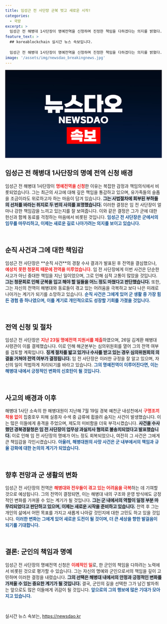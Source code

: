 ```yaml
---
title: 임성근 전 사단장 군복 벗고 새로운 시작!
categories:
  - 국방
excerpt: >
  임성근 전 해병대 1사단장이 명예전역을 신청하며 진정한 책임을 다하겠다는 의지를 밝혔다. 사고 후 유가족 위로와 동료들의 선처를 바라는 마음으로 전역을 결심, 해병대의 미래를 위한 희망의 메시지를 전해 관심을 모은다.
feature_text: >
  ## koreablockchain 실시간 뉴스 속보입니다.

  임성근 전 해병대 1사단장이 명예전역을 신청하며 진정한 책임을 다하겠다는 의지를 밝혔다. 사고 후 유가족 위로와 동료들의 선처를 바라는 마음으로 전역을 결심, 해병대의 미래를 위한 희망의 메시지를 전해 관심을 모은다.
image: '/assets/img/newsdao_breakingnews.jpg'
---
```


<p><img src="/assets/img/newsdao_breakingnews.jpg" alt="koreablockchain 속보" /></p>

<h2 data-ke-size="size26">임성근 전 해병대 1사단장의 명예 전역 신청 배경</h2>

<p data-ke-size="size16">임성근 전 해병대 1사단장이 <b><span style="color: #ee2323;">명예전역을 신청</span></b>한 이유는 복잡한 감정과 책임의식에서 비롯되었습니다. 그는 최근의 사고에 대해 깊은 책임을 통감하고 있으며, 유가족들의 슬픔을 조금이라도 위로하고자 하는 마음이 담겨 있습니다. <b><span style="background-color: #21538527;">그는 사법절차에 회부된 부하들의 선처를 바라는 취지로 두 번의 사의를 표명했습니다.</span></b> 이러한 결정은 임 전 사단장이 얼마나 강한 책임감을 느끼고 있는지를 잘 보여줍니다. 이와 같은 결정은 그가 군에 대한 헌신과 함께 동료를 걱정하는 마음에서 비롯된 것입니다. <b><span style="color: #1a5490;">임성근 전 사단장은 군에서의 임무를 마무리하고, 이제는 새로운 길로 나아가려는 의지를 보이고 있습니다.</span></b></p>

<p data-ke-size="size16">&nbsp;</p>

<h2 data-ke-size="size26">순직 사건과 그에 대한 책임감</h2>

<p data-ke-size="size16">임성근 전 사단장은 **순직 사건**의 경찰 수사 결과가 발표된 후 전역을 결심했으나, <b><span style="color: #ee2323;">예상치 못한 청문회 때문에 전역을 미루었습니다.</span></b> 임 전 사단장에게 이번 사건은 단순한 사고가 아닌 중대한 책임을 지닌 일이었으며, 그로 인해 심적 고통이 많았을 것입니다. <b><span style="background-color: #21538527;">그는 청문회로 인해 군복을 입고 해야 할 일들을 어느 정도 마쳤다고 판단했습니다.</span></b> 또한, 그는 자신의 전역이 해병대와 동료들이 겪고 있는 어려움을 극복하고 보다 나은 미래로 나아가는 계기가 되기를 소망하고 있습니다. <b><span style="color: #1a5490;">순직 사건은 그에게 있어 군 생활 중 가장 힘든 경험 중 하나였으며, 이를 계기로 개인적으로도 성장할 기회를 가졌을 것입니다.</span></b></p>

<p data-ke-size="size16">&nbsp;</p>

<h2 data-ke-size="size26">전역 신청 및 절차</h2>

<p data-ke-size="size16">임성근 전 사단장은 <b><span style="color: #ee2323;">지난 23일 명예전역 지원서를 제출</span></b>하였으며, 26일 김계환 해병대 사령관이 이를 결제했습니다. 이로 인해 해군본부는 심의위원회를 열어 그의 전역 여부를 검토할 계획입니다. <b><span style="background-color: #21538527;">징계 절차를 밟고 있거나 수사를 받고 있는 경우 심의위원회의 의결을 거쳐야 전역 여부가 결정됩니다.</span></b> 임 전 사단장은 이러한 규정을 잘 알고 있으며, 자신의 일이 적법하게 처리되기를 바라고 있습니다. <b><span style="color: #1a5490;">그의 명예전역이 이루어진다면, 이는 해병대 내에서 긍정적인 변화의 신호탄이 될 것입니다.</span></b></p>

<p data-ke-size="size16">&nbsp;</p>

<h2 data-ke-size="size26">사고의 배경과 이후</h2>

<p data-ke-size="size16">해병대 1사단 소속의 한 해병대원이 지난해 7월 19일 경북 예천군 내성천에서 <b><span style="color: #ee2323;">구명조끼 착용 없이</span></b> 집중호우 피해 실종자 수색 중 급류에 휩쓸려 숨지는 사건이 발생했습니다. 이는 많은 이들에게 충격을 주었으며, 제도의 미비함을 더욱 부각시켰습니다. <b><span style="background-color: #21538527;">사건을 수사했던 경북경찰청은 임 전 사단장이 업무상 과실치사 혐의로 불송치되었다고 발표했습니다.</span></b> 이로 인해 임 전 사단장의 명예가 어느 정도 회복되었으나, 여전히 그 사건은 그에게 큰 책임감을 각인시켰습니다. <b><span style="color: #1a5490;">아울러, 해병대원의 사망 사건은 군 내부에서의 책임과 규율 강화에 대한 논의의 계기가 되었습니다.</span></b></p>

<p data-ke-size="size16">&nbsp;</p>

<h2 data-ke-size="size26">향후 전망과 군 생활의 변화</h2>

<p data-ke-size="size16">임성근 전 사단장의 전역은 <b><span style="color: #ee2323;">해병대와 전우들이 겪고 있는 어려움을 극복</span></b>하는 데 기여할 것으로 예상됩니다. 그의 전역이 결정되면, 이는 해병대 내의 구조와 운영 방식에도 긍정적인 변화를 가져올 수 있는 계기가 될 것입니다. <b><span style="background-color: #21538527;">그는 군 내에서의 역할이 일정 부분 마무리되었다고 판단하고 있으며, 이제는 새로운 시작을 준비하고 있습니다.</span></b> 전역 후 그는 개인의 삶에서 어떤 목표를 가지고 새롭게 나아갈 것인지에 대한 고민도 하고 있을 것입니다. <b><span style="color: #1a5490;">이러한 변화는 그에게 있어 새로운 도전이 될 것이며, 더 큰 세상을 향한 발걸음이 되기를 기대합니다.</span></b></p>

<p data-ke-size="size16">&nbsp;</p>

<h2 data-ke-size="size26">결론: 군인의 책임과 명예</h2>

<p data-ke-size="size16">임성근 전 사단장의 명예전역 신청은 <b><span style="color: #ee2323;">이례적인 일</span></b>로, 한 군인의 책임을 다하려는 노력에서 비롯된 것으로 평가할 수 있습니다. 그는 자신의 명예와 군인으로서의 책임을 깊이 고민하며 이러한 결정을 내렸습니다. <b><span style="background-color: #21538527;">그의 선택은 해병대 내에서의 안정과 긍정적인 변화를 가져올 수 있는 중요한 계기가 될 것입니다.</span></b> 결국, 군인의 길을 선택한 그가 남긴 발자취는 앞으로도 많은 이들에게 귀감이 될 것입니다. <b><span style="color: #1a5490;">앞으로의 그의 행보에 많은 기대가 모아지고 있습니다.</span></b></p>

<p data-ke-size="size16">&nbsp;</p>
실시간 뉴스 속보는, <a href="https://newsdao.kr" rel="dofollow">https://newsdao.kr</a>


